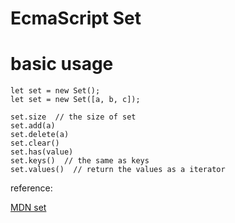 # EcmaScript Set

<!--
ID: 5b73db51-6a24-4244-b6c5-e1721d25b77f
Status: publish
Date: 2017-06-12T00:14:00
Modified: 2017-06-12T00:14:00
wp_id: 499
-->

# basic usage

```
let set = new Set();
let set = new Set([a, b, c]);

set.size  // the size of set
set.add(a)
set.delete(a)
set.clear()
set.has(value)
set.keys()  // the same as keys
set.values()  // return the values as a iterator
```

reference:

[MDN set](https://developer.mozilla.org/en/docs/Web/JavaScript/Reference/Global_Objects/Set)